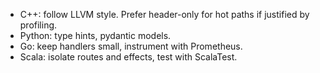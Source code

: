 - C++: follow LLVM style. Prefer header-only for hot paths if justified by profiling.
- Python: type hints, pydantic models.
- Go: keep handlers small, instrument with Prometheus.
- Scala: isolate routes and effects, test with ScalaTest.